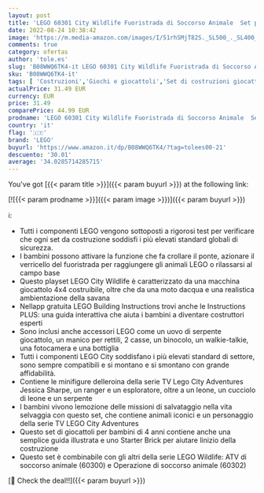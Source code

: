 ```yaml
---
layout: post
title: 'LEGO 60301 City Wildlife Fuoristrada di Soccorso Animale  Set per Bambini di 4 anni con Macchina Giocattolo e Animali'
date: 2022-08-24 10:38:42
image: 'https://m.media-amazon.com/images/I/51rhSMjT82S._SL500_._SL400_.jpg'
comments: true
category: ofertas
author: 'tole.es'
slug: 'B08WWQ6TK4-it LEGO 60301 City Wildlife Fuoristrada di Soccorso Animale...'
sku: 'B08WWQ6TK4-it'
tags: [ 'Costruzioni','Giochi e giocattoli','Set di costruzioni giocattolo','lego','🇮🇹', ]
actualPrice: 31.49 EUR
currency: EUR
price: 31.49
comparePrice: 44.99 EUR
prodname: 'LEGO 60301 City Wildlife Fuoristrada di Soccorso Animale  Set per Bambini di 4 anni con Macchina Giocattolo e Animali'
country: 'it'
flag: '🇮🇹'
brand: 'LEGO'
buyurl: 'https://www.amazon.it/dp/B08WWQ6TK4/?tag=tolees00-21'
descuento: '30.01'
average: '34.0285714285715'
---
```


You've got [{{< param title >}}]({{< param buyurl >}}) at the following link:

[![{{< param prodname >}}]({{< param image >}})]({{< param buyurl >}})

ℹ️:

- Tutti i componenti LEGO vengono sottoposti a rigorosi test per verificare che ogni set da costruzione soddisfi i più elevati standard globali di sicurezza.
- I bambini possono attivare la funzione che fa crollare il ponte, azionare il verricello del fuoristrada per raggiungere gli animali LEGO o rilassarsi al campo base
- Questo playset LEGO City Wildlife è caratterizzato da una macchina giocattolo 4x4 costruibile, oltre che da una moto dacqua e una realistica ambientazione della savana
- Nellapp gratuita LEGO Building Instructions trovi anche le Instructions PLUS: una guida interattiva che aiuta i bambini a diventare costruttori esperti
- Sono inclusi anche accessori LEGO come un uovo di serpente giocattolo, un manico per rettili, 2 casse, un binocolo, un walkie-talkie, una fotocamera e una bottiglia
- Tutti i componenti LEGO City soddisfano i più elevati standard di settore, sono sempre compatibili e si montano e si smontano con grande affidabilità.
- Contiene le minifigure delleroina della serie TV Lego City Adventures Jessica Sharpe, un ranger e un esploratore, oltre a un leone, un cucciolo di leone e un serpente
- I bambini vivono lemozione delle missioni di salvataggio nella vita selvaggia con questo set, che contiene animali iconici e un personaggio della serie TV LEGO City Adventures
- Questo set di giocattoli per bambini di 4 anni contiene anche una semplice guida illustrata e uno Starter Brick per aiutare linizio della costruzione
- Questo set è combinabile con gli altri della serie LEGO Wildlife: ATV di soccorso animale (60300) e Operazione di soccorso animale (60302)

[🛒 Check the deal!!]({{< param buyurl >}})
